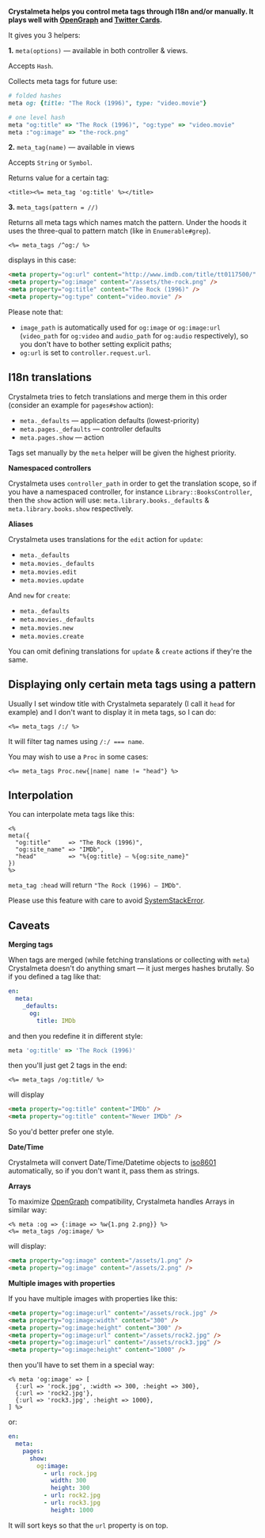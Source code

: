 **Crystalmeta helps you control meta tags through I18n and/or manually. It plays well with [OpenGraph](http://ogp.me/) and [Twitter Cards](https://dev.twitter.com/docs/cards).**

It gives you 3 helpers:

**1.** `meta(options)` — available in both controller & views.

Accepts `Hash`.

Collects meta tags for future use:

```ruby
# folded hashes
meta og: {title: "The Rock (1996)", type: "video.movie"}

# one level hash
meta "og:title" => "The Rock (1996)", "og:type" => "video.movie"
meta :"og:image" => "the-rock.png"
```

**2.** `meta_tag(name)` — available in views

Accepts `String` or `Symbol`.

Returns value for a certain tag:

```erb
<title><%= meta_tag 'og:title' %></title>
```

**3.** `meta_tags(pattern = //)`

Returns all meta tags which names match the pattern. Under the hoods it uses the three-qual to pattern match (like in `Enumerable#grep`).

```erb
<%= meta_tags /^og:/ %>
```

displays in this case:

```html
<meta property="og:url" content="http://www.imdb.com/title/tt0117500/" />
<meta property="og:image" content="/assets/the-rock.png" />
<meta property="og:title" content="The Rock (1996)" />
<meta property="og:type" content="video.movie" />
```

Please note that: 

* `image_path` is automatically used for `og:image` or `og:image:url` (`video_path` for `og:video` and `audio_path` for `og:audio` respectively), so you don't have to bother setting explicit paths;
* `og:url` is set to `controller.request.url`.

## I18n translations

Crystalmeta tries to fetch translations and merge them in this order (consider an example for `pages#show` action):

* `meta._defaults` — application defaults (lowest-priority)
* `meta.pages._defaults` — controller defaults
* `meta.pages.show` — action

Tags set manually by the `meta` helper will be given the highest priority.

**Namespaced controllers**

Crystalmeta uses `controller_path` in order to get the translation scope, so if you have a namespaced controller, for instance `Library::BooksController`, then the `show` action will use: `meta.library.books._defaults` & `meta.library.books.show` respectively.

**Aliases**

Crystalmeta uses translations for the `edit` action for `update`:

* `meta._defaults`
* `meta.movies._defaults`
* `meta.movies.edit`
* `meta.movies.update`

And `new` for `create`:

* `meta._defaults`
* `meta.movies._defaults`
* `meta.movies.new`
* `meta.movies.create`

You can omit defining translations for `update` & `create` actions if they're the same.

## Displaying only certain meta tags using a pattern

Usually I set window title with Crystalmeta separately (I call it `head` for example) and I don't want to display it in meta tags, so I can do:

```erb
<%= meta_tags /:/ %>
```

It will filter tag names using `/:/ === name`.

You may wish to use a `Proc` in some cases:

```erb
<%= meta_tags Proc.new{|name| name != "head"} %>
```

## Interpolation

You can interpolate meta tags like this:

```erb
<% 
meta({
  "og:title"     => "The Rock (1996)",
  "og:site_name" => "IMDb",
  "head"         => "%{og:title} — %{og:site_name}"
}) 
%>
```

`meta_tag :head` will return `"The Rock (1996) — IMDb"`.

Please use this feature with care to avoid [SystemStackError](http://ruby-doc.org/core-1.9.3/SystemStackError.html).

## Caveats

**Merging tags**

When tags are merged (while fetching translations or collecting with `meta`) Crystalmeta doesn't do anything smart — it just merges hashes brutally. So if you defined a tag like that:

```yml
en:
  meta:
    _defaults:
      og:
        title: IMDb
```

and then you redefine it in different style:

```ruby
meta 'og:title' => 'The Rock (1996)'
```

then you'll just get 2 tags in the end:

```erb
<%= meta_tags /og:title/ %>
```

will display

```html
<meta property="og:title" content="IMDb" />
<meta property="og:title" content="Newer IMDb" />
```

So you'd better prefer one style.

**Date/Time**

Crystalmeta will convert Date/Time/Datetime objects to [iso8601](http://en.wikipedia.org/wiki/ISO_8601) automatically, so if you don't want it, pass them as strings.

**Arrays**

To maximize [OpenGraph](http://ogp.me/#array) compatibility, Crystalmeta handles Arrays in similar way:

```erb
<% meta :og => {:image => %w{1.png 2.png}} %>
<%= meta_tags /og:image/ %>
```

will display:

```html
<meta property="og:image" content="/assets/1.png" />
<meta property="og:image" content="/assets/2.png" />
```

**Multiple images with properties**

If you have multiple images with properties like this:

```html
<meta property="og:image:url" content="/assets/rock.jpg" />
<meta property="og:image:width" content="300" />
<meta property="og:image:height" content="300" />
<meta property="og:image:url" content="/assets/rock2.jpg" />
<meta property="og:image:url" content="/assets/rock3.jpg" />
<meta property="og:image:height" content="1000" />
```

then you'll have to set them in a special way:

```erb
<% meta 'og:image' => [
  {:url => 'rock.jpg', :width => 300, :height => 300},
  {:url => 'rock2.jpg'},
  {:url => 'rock3.jpg', :height => 1000},
] %>
```

or:

```yml
en:
  meta:
    pages:
      show:
        og:image:
          - url: rock.jpg
            width: 300
            height: 300
          - url: rock2.jpg
          - url: rock3.jpg
            height: 1000
```

It will sort keys so that the `url` property is on top.
